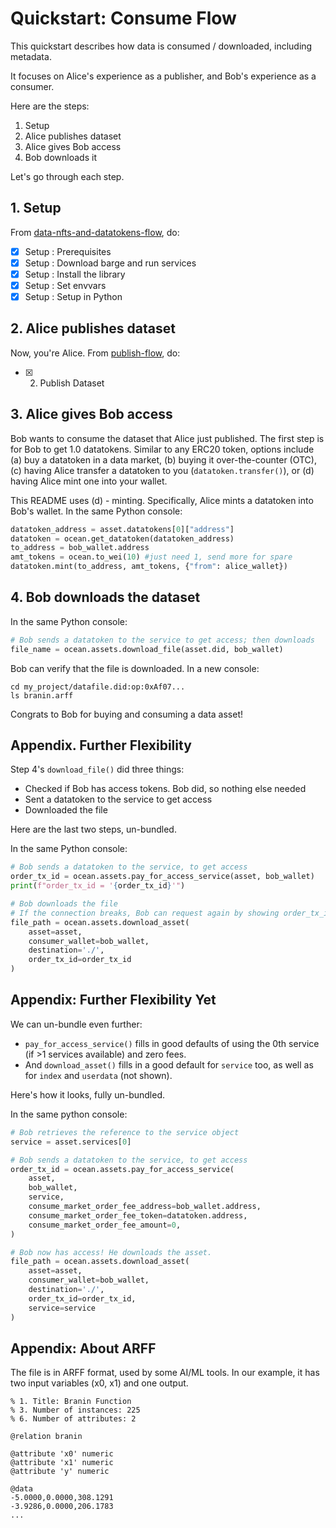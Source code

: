<!--
Copyright 2022 Ocean Protocol Foundation
SPDX-License-Identifier: Apache-2.0
-->

# Quickstart: Consume Flow

This quickstart describes how data is consumed / downloaded, including metadata.

It focuses on Alice's experience as a publisher, and Bob's experience as a consumer.

Here are the steps:

1.  Setup
2.  Alice publishes dataset
3.  Alice gives Bob access
4.  Bob downloads it

Let's go through each step.

## 1. Setup

From [data-nfts-and-datatokens-flow](data-nfts-and-datatokens-flow.md), do:
- [x] Setup : Prerequisites
- [x] Setup : Download barge and run services
- [x] Setup : Install the library
- [x] Setup : Set envvars
- [x] Setup : Setup in Python

## 2. Alice publishes dataset

Now, you're Alice. From [publish-flow](publish-flow.md), do:
- [x] 2. Publish Dataset

## 3. Alice gives Bob access

Bob wants to consume the dataset that Alice just published. The first step is for Bob to get 1.0 datatokens. Similar to any ERC20 token, options include (a) buy a datatoken in a data market, (b) buying it over-the-counter (OTC), (c) having Alice transfer a datatoken to you (`datatoken.transfer()`), or (d) having Alice mint one into your wallet.

This README uses (d) - minting. Specifically, Alice mints a datatoken into Bob's wallet. In the same Python console:
```python
datatoken_address = asset.datatokens[0]["address"]
datatoken = ocean.get_datatoken(datatoken_address)
to_address = bob_wallet.address
amt_tokens = ocean.to_wei(10) #just need 1, send more for spare
datatoken.mint(to_address, amt_tokens, {"from": alice_wallet})
```

## 4. Bob downloads the dataset

In the same Python console:
```python
# Bob sends a datatoken to the service to get access; then downloads
file_name = ocean.assets.download_file(asset.did, bob_wallet)
```

Bob can verify that the file is downloaded. In a new console:

```console
cd my_project/datafile.did:op:0xAf07...
ls branin.arff
```

Congrats to Bob for buying and consuming a data asset!


## Appendix. Further Flexibility

Step 4's `download_file()` did three things:

- Checked if Bob has access tokens. Bob did, so nothing else needed
- Sent a datatoken to the service to get access
- Downloaded the file

Here are the last two steps, un-bundled.

In the same Python console:
```python
# Bob sends a datatoken to the service, to get access
order_tx_id = ocean.assets.pay_for_access_service(asset, bob_wallet)
print(f"order_tx_id = '{order_tx_id}'")

# Bob downloads the file
# If the connection breaks, Bob can request again by showing order_tx_id.
file_path = ocean.assets.download_asset(
    asset=asset,
    consumer_wallet=bob_wallet,
    destination='./',
    order_tx_id=order_tx_id
)
```


## Appendix: Further Flexibility Yet

We can un-bundle even further:
- `pay_for_access_service()` fills in good defaults of using the 0th service (if >1 services available) and zero fees.
- And `download_asset()` fills in a good default for `service` too, as well as for `index` and `userdata` (not shown).

Here's how it looks, fully un-bundled.

In the same python console:
```python
# Bob retrieves the reference to the service object
service = asset.services[0]

# Bob sends a datatoken to the service, to get access
order_tx_id = ocean.assets.pay_for_access_service(
    asset,
    bob_wallet,
    service,
    consume_market_order_fee_address=bob_wallet.address,
    consume_market_order_fee_token=datatoken.address,
    consume_market_order_fee_amount=0,
)

# Bob now has access! He downloads the asset.
file_path = ocean.assets.download_asset(
    asset=asset,
    consumer_wallet=bob_wallet,
    destination='./',
    order_tx_id=order_tx_id,
    service=service
)
```

## Appendix: About ARFF

The file is in ARFF format, used by some AI/ML tools. In our example, it has two input variables (x0, x1) and one output.

```console
% 1. Title: Branin Function
% 3. Number of instances: 225
% 6. Number of attributes: 2

@relation branin

@attribute 'x0' numeric
@attribute 'x1' numeric
@attribute 'y' numeric

@data
-5.0000,0.0000,308.1291
-3.9286,0.0000,206.1783
...
```

